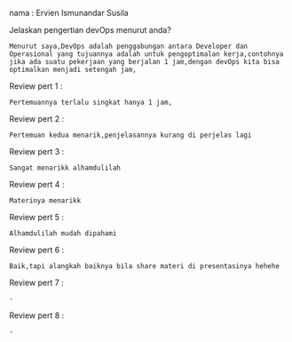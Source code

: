 nama : Ervien Ismunandar Susila

Jelaskan pengertian devOps menurut anda?

    Menurut saya,DevOps adalah penggabungan antara Developer dan Operasional yang tujuannya adalah untuk pengoptimalan kerja,contohnya jika ada suatu pekerjaan yang berjalan 1 jam,dengan devOps kita bisa optimalkan menjadi setengah jam,

Review pert 1 :

    Pertemuannya terlalu singkat hanya 1 jam,

Review pert 2 :

    Pertemuan kedua menarik,penjelasannya kurang di perjelas lagi

Review pert 3 :
    
    Sangat menarikk alhamdulilah

Review pert 4 :

    Materinya menarikk

Review pert 5 :

    Alhamdulilah mudah dipahami

Review pert 6 :

    Baik,tapi alangkah baiknya bila share materi di presentasinya hehehe

Review pert 7 :
    
    -

Review pert 8 :

    -

